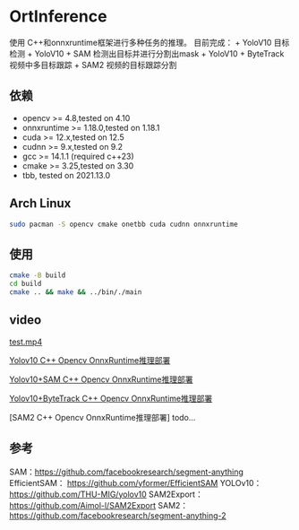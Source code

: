 # OrtInference
使用 C++和onnxruntime框架进行多种任务的推理。
目前完成：
    + YoloV10 目标检测
    + YoloV10 + SAM 检测出目标并进行分割出mask
    + YoloV10 + ByteTrack 视频中多目标跟踪
    + SAM2 视频的目标跟踪分割

## 依赖
+ opencv >= 4.8,tested on 4.10
+ onnxruntime >= 1.18.0,tested on 1.18.1
+ cuda >= 12.x,tested on 12.5
+ cudnn >= 9.x,tested on 9.2
+ gcc >= 14.1.1 (required c++23)
+ cmake >= 3.25,tested on 3.30
+ tbb, tested on 2021.13.0

## Arch Linux

```sh
sudo pacman -S opencv cmake onetbb cuda cudnn onnxruntime 
```
## 使用

```sh
cmake -B build
cd build
cmake .. && make && ../bin/./main
```

## video

[test.mp4](https://www.acfun.cn/v/ac45502468)

[Yolov10 C++ Opencv OnnxRuntime推理部署](https://www.acfun.cn/v/ac45473033?shareUid=31449214)

[Yolov10+SAM C++ Opencv OnnxRuntime推理部署](https://www.acfun.cn/v/ac45487564?shareUid=31449214)

[Yolov10+ByteTrack C++ Opencv OnnxRuntime推理部署](https://www.acfun.cn/v/ac45658815)

[SAM2 C++ Opencv OnnxRuntime推理部署] todo...
## 参考

SAM：https://github.com/facebookresearch/segment-anything
EfficientSAM： https://github.com/yformer/EfficientSAM
YOLOv10：https://github.com/THU-MIG/yolov10
SAM2Export：https://github.com/Aimol-l/SAM2Export
SAM2：https://github.com/facebookresearch/segment-anything-2